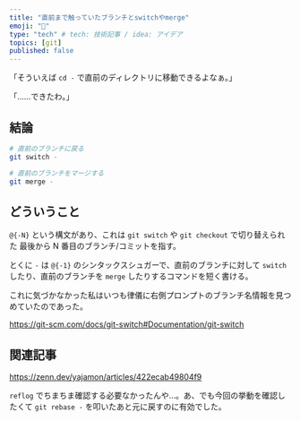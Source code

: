 ```yaml
---
title: "直前まで触っていたブランチとswitchやmerge"
emoji: "💬"
type: "tech" # tech: 技術記事 / idea: アイデア
topics: [git]
published: false
---
```


「そういえば `cd -` で直前のディレクトリに移動できるよなぁ。」

「……できたわ。」

## 結論

```bash
# 直前のブランチに戻る
git switch -

# 直前のブランチをマージする
git merge -
```

## どういうこと

`@{-N}` という構文があり、これは `git switch` や `git checkout` で切り替えられた 最後から N 番目のブランチ/コミットを指す。

とくに `-` は `@{-1}` のシンタックスシュガーで、直前のブランチに対して `switch` したり、直前のブランチを `merge` したりするコマンドを短く書ける。

これに気づかなかった私はいつも律儀に右側プロンプトのブランチ名情報を見つめていたのであった。

https://git-scm.com/docs/git-switch#Documentation/git-switch

## 関連記事

https://zenn.dev/yajamon/articles/422ecab49804f9

`reflog` でちまちま確認する必要なかったんや…。あ、でも今回の挙動を確認したくて `git rebase -` を叩いたあと元に戻すのに有効でした。
